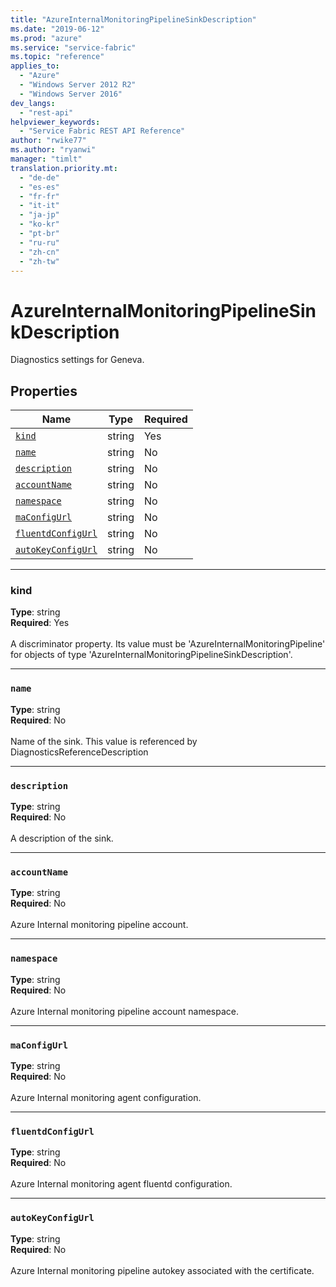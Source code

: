 ```yaml
---
title: "AzureInternalMonitoringPipelineSinkDescription"
ms.date: "2019-06-12"
ms.prod: "azure"
ms.service: "service-fabric"
ms.topic: "reference"
applies_to: 
  - "Azure"
  - "Windows Server 2012 R2"
  - "Windows Server 2016"
dev_langs: 
  - "rest-api"
helpviewer_keywords: 
  - "Service Fabric REST API Reference"
author: "rwike77"
ms.author: "ryanwi"
manager: "timlt"
translation.priority.mt: 
  - "de-de"
  - "es-es"
  - "fr-fr"
  - "it-it"
  - "ja-jp"
  - "ko-kr"
  - "pt-br"
  - "ru-ru"
  - "zh-cn"
  - "zh-tw"
---
```

# AzureInternalMonitoringPipelineSinkDescription

Diagnostics settings for Geneva.

## Properties
| Name | Type | Required |
| --- | --- | --- |
| [`kind`](#kind) | string | Yes |
| [`name`](#name) | string | No |
| [`description`](#description) | string | No |
| [`accountName`](#accountname) | string | No |
| [`namespace`](#namespace) | string | No |
| [`maConfigUrl`](#maconfigurl) | string | No |
| [`fluentdConfigUrl`](#fluentdconfigurl) | string | No |
| [`autoKeyConfigUrl`](#autokeyconfigurl) | string | No |

____
### kind
__Type__: string <br/>
__Required__: Yes <br/>
<br/>
A discriminator property. Its value must be 'AzureInternalMonitoringPipeline' for objects of type 'AzureInternalMonitoringPipelineSinkDescription'.

____
### `name`
__Type__: string <br/>
__Required__: No<br/>
<br/>
Name of the sink. This value is referenced by DiagnosticsReferenceDescription

____
### `description`
__Type__: string <br/>
__Required__: No<br/>
<br/>
A description of the sink.

____
### `accountName`
__Type__: string <br/>
__Required__: No<br/>
<br/>
Azure Internal monitoring pipeline account.

____
### `namespace`
__Type__: string <br/>
__Required__: No<br/>
<br/>
Azure Internal monitoring pipeline account namespace.

____
### `maConfigUrl`
__Type__: string <br/>
__Required__: No<br/>
<br/>
Azure Internal monitoring agent configuration.

____
### `fluentdConfigUrl`
__Type__: string <br/>
__Required__: No<br/>
<br/>
Azure Internal monitoring agent fluentd configuration.

____
### `autoKeyConfigUrl`
__Type__: string <br/>
__Required__: No<br/>
<br/>
Azure Internal monitoring pipeline autokey associated with the certificate.
